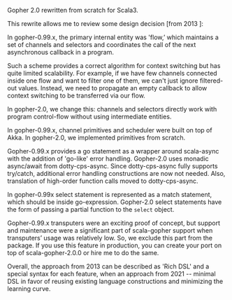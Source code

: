
Gopher 2.0 rewritten from scratch for Scala3.  

   This rewrite allows me to review some design decision [from 2013 ]:

In gopher-0.99.x, the primary internal entity was 'flow,’ which maintains a set of channels and selectors and coordinates the call of the next asynchronous callback in a program.

Such a scheme provides a correct algorithm for context switching but has quite limited scalability. For example, if we have few channels connected inside one flow and want to filter one of them, we can't just ignore filtered-out values.  Instead, we need to propagate an empty callback to allow context switching to be transferred via our flow.

In gopher-2.0, we change this: channels and selectors directly work with program control-flow without using intermediate entities.

 In gopher-0.99.x, channel primitives and scheduler were built on top of Akka.  In gopher-2.0, we implemented primitives from scratch.

 Gopher-0.99.x provides a go statement as a wrapper around scala-async with the addition of  'go-like'  error handling. 
Gopher-2.0 uses monadic async/await from dotty-cps-async.   Since dotty-cps-async fully supports try/catch, additional error handling constructions are now not needed.  Also, translation of high-order function calls moved to dotty-cps-async.

  In gopher-0.99x select statement is represented as a match statement, which should be inside go-expression.   Gopher-2.0  select statements have the form of passing a partial function to the `select` object.

Gopher-0.99.x  transputers were an exciting proof of concept, but support and maintenance were a significant part of scala-gopher support when transputers’ usage was relatively low. So, we exclude this part from the package.  If you use this feature in production, you can create your port on top of scala-gopher-2.0.0 or hire me to do the same.


Overall, the approach from 2013 can be described as 'Rich DSL' and a special syntax for each feature, when an approach from 2021 --  minimal DSL in favor of reusing existing language constructions and minimizing the learning curve.  

